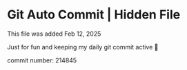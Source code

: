 # Git Auto Commit | Hidden File

This file was added Feb 12, 2025

Just for fun and keeping my daily git commit active 🤪

commit number: 214845

